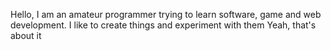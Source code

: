 Hello, I am an amateur programmer trying to learn software, game and web development.
I like to create things and experiment with them
Yeah, that's about it

<!---
ZyroIsBored/ZyroIsBored is a ✨ special ✨ repository because its `README.md` (this file) appears on your GitHub profile.
You can click the Preview link to take a look at your changes.
--->
